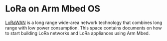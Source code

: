 # LoRa on Arm Mbed OS

[LoRaWAN](http://lora-alliance.org) is a long range wide-area network technology that combines long range with low power consumption. This space contains documents on how to start building LoRa networks and LoRa appliances using Arm Mbed.
